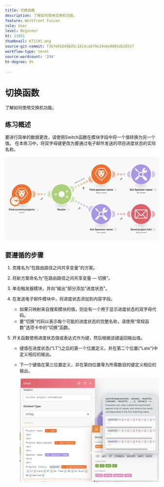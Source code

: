 ```yaml
---
title: 切换函数
description: 了解如何使用交换机功能。
feature: Workfront Fusion
role: User
level: Beginner
kt: 11051
thumbnail: KT1101.png
source-git-commit: f367e016498d5c1814cab79e19e6e9001db2851f
workflow-type: tm+mt
source-wordcount: '234'
ht-degree: 0%

---
```



# 切换函数

了解如何使用交换机功能。

## 练习概述

要进行简单的数据更改，请使用Switch函数在模块字段中将一个值转换为另一个值。 在本练习中，将双字母键更改为要通过电子邮件发送的项目进度状态的实际名称。

![切换功能图1](../12-exercises/assets/switch-function-walkthrough-1.png)

## 要遵循的步骤

1. 克隆名为“在路由路径之间共享变量”的方案。
1. 将新方案命名为“在路由路径之间共享变量 — 切换”。
1. 单击触发器模块，并向“输出”部分添加“进度状态”。
1. 在发送电子邮件模块中，将进度状态添加到内容字段。

   + 如果只映射来自搜索模块的值，则会有一个用于显示进度状态的双字母代码。
   + 要“切换”代码以表示每个可能的进度状态的完整名称，请使用“常规函数”选项卡中的“切换”函数。

1. 开关函数使用进度状态值或表达式作为键，然后根据该键返回输出值。

   + 键值在进度状态(“LT”)之后的第一个位置定义，并在第二个位置(“Late”)中定义相应的输出。
   + 下一个键值在第三位置定义，并在第四位置等为所需数目的键定义相应的输出。

      ![切换功能图2](../12-exercises/assets/switch-function-walkthrough-2.png)